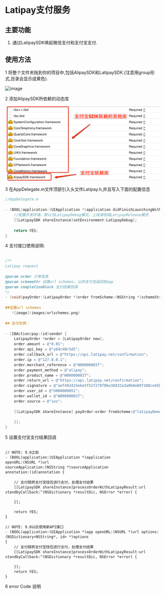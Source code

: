 # Latipay支付服务
## 主要功能
1. 通过LatipaySDK唤起微信支付和支付宝支付.

## 使用方法
1 将整个文件夹拖到你的项目中,包括AlipaySDK和LatipaySDK.(注意用group形式,目录会显示成黄色).

   ![image](images/CCOpenService_Tree.png)

2 添加AlipaySDK所依赖的动态库

   ![image](images/zhifubao.png)

3 在AppDelegate.m文件顶部引入头文件Latipay.h,并且写入下面的配置信息
``` objectivec
//AppDelegate.m

- (BOOL)application:(UIApplication *)application didFinishLaunchingWithOptions:(NSDictionary *)launchOptions {
    //配置开发环境，默认为LatipayDebug模式，上线请改成LatipayRelease模式
    [[LatipaySDK shareInstance]setEnvironment:LatipayDebug];
    
    return YES;
}

```

4 支付接口使用说明:
``` objectivec

/**
Latipay request

@param order 订单信息
@param schemeStr 设置url schemes，以供支付宝返回到app
@param completionBlock 支付结果回调
*/
- (void)payOrder:(LatipayOrder *)order fromScheme:(NSString *)schemeStr callback:(CompletionResultBlock)completionBlock;

##设置url schemes
   ![image](images/urlschemes.png)

## 支付实例：

- (IBAction)pay:(id)sender {
    LatipayOrder *order = [LatipayOrder new];
    order.amount = @"0.01";
    order.api_key = @"y64ckNrSd5";
    order.callback_url = @"https://api.latipay.net/confirmation";
    order.ip = @"127.0.0.1";
    order.merchant_reference = @"W000000037";
    order.payment_method = @"alipay";
    order.product_name = @"W000000037";
    order.return_url = @"https://api.latipay.net/confirmation";
    order.signature = @"aef492d15e6e5f52f278f0be39d32a3a0b0e897388ce45b3e0df3e4561a7c1a8";
    order.user_id = @"U000000051";
    order.wallet_id = @"W000000037";
    order.source = @"ios";

    [[LatipaySDK shareInstance] payOrder:order fromScheme:@"latipayDemo" callback:^(NSDictionary *resultDic, NSError *error) {

    }];
}
```

5 设置支付宝支付结果回调 

``` objective

// NOTE: 9.0之前
- (BOOL)application:(UIApplication *)application
openURL:(NSURL *)url
sourceApplication:(NSString *)sourceApplication
annotation:(id)annotation {

    // 支付跳转支付宝钱包进行支付，处理支付结果
    [[LatipaySDK shareInstance]processOrderWithLatipayResult:url standbyCallback:^(NSDictionary *resultDic, NSError *error) {

    }];

    return YES;
}

// NOTE: 9.0以后使用新API接口
- (BOOL)application:(UIApplication *)app openURL:(NSURL *)url options:(NSDictionary<NSString*, id> *)options
{
    // 支付跳转支付宝钱包进行支付，处理支付结果
    [[LatipaySDK shareInstance]processOrderWithLatipayResult:url standbyCallback:^(NSDictionary *resultDic, NSError *error) {

    }];
    return YES;
}

```
6 error Code 说明
